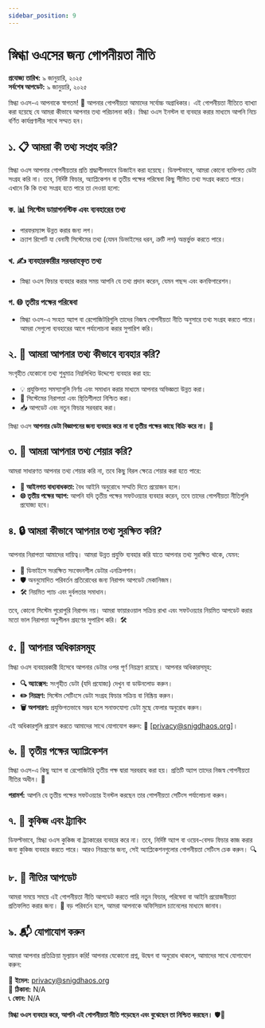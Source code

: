 ```yaml
---
sidebar_position: 9
---
```



# স্নিগ্ধা ওএসের জন্য গোপনীয়তা নীতি

**প্রযোজ্য তারিখ:** ৯ জানুয়ারি, ২০২৫  
**সর্বশেষ আপডেট:** ৯ জানুয়ারি, ২০২৫  

স্নিগ্ধা ওএস-এ আপনাকে স্বাগতম! 🌟 আপনার গোপনীয়তা আমাদের সর্বোচ্চ অগ্রাধিকার। এই গোপনীয়তা নীতিতে ব্যাখ্যা করা হয়েছে যে আমরা কীভাবে আপনার তথ্য পরিচালনা করি। স্নিগ্ধা ওএস ইনস্টল বা ব্যবহার করার মাধ্যমে আপনি নিচে বর্ণিত কার্যপ্রণালীর সাথে সম্মত হন।  



## ১. 📋 **আমরা কী তথ্য সংগ্রহ করি?**

স্নিগ্ধা ওএস আপনার গোপনীয়তার প্রতি শ্রদ্ধাশীলভাবে ডিজাইন করা হয়েছে। ডিফল্টভাবে, আমরা কোনো ব্যক্তিগত ডেটা সংগ্রহ করি না। তবে, নির্দিষ্ট ফিচার, অ্যাপ্লিকেশন বা তৃতীয় পক্ষের পরিষেবা কিছু সীমিত তথ্য সংগ্রহ করতে পারে। এখানে কি কি তথ্য সংগ্রহ হতে পারে তা দেওয়া হলো:  

### ক. 📊 **সিস্টেম ডায়াগনস্টিক এবং ব্যবহারের তথ্য**  
- পারফরম্যান্স উন্নত করার জন্য লগ।  
- ক্র্যাশ রিপোর্ট যা বেনামী সিস্টেমের তথ্য (যেমন ডিভাইসের ধরন, ত্রুটি লগ) অন্তর্ভুক্ত করতে পারে।  

### খ. ✍️ **ব্যবহারকারীর সরবরাহকৃত তথ্য**  
- স্নিগ্ধা ওএস ফিচার ব্যবহার করার সময় আপনি যে তথ্য প্রদান করেন, যেমন পছন্দ এবং কনফিগারেশন।  

### গ. 🌐 **তৃতীয় পক্ষের পরিষেবা**  
- স্নিগ্ধা ওএস-এ সংহত অ্যাপ বা রেপোজিটরিগুলি তাদের নিজস্ব গোপনীয়তা নীতি অনুসারে তথ্য সংগ্রহ করতে পারে। আমরা সেগুলো ব্যবহারের আগে পর্যালোচনা করার সুপারিশ করি।  



## ২. 🎯 **আমরা আপনার তথ্য কীভাবে ব্যবহার করি?**

সংগৃহীত যেকোনো তথ্য শুধুমাত্র নিম্নলিখিত উদ্দেশ্যে ব্যবহার করা হয়:  
- 💡 প্রযুক্তিগত সমস্যাগুলি নির্ণয় এবং সমাধান করার মাধ্যমে আপনার অভিজ্ঞতা উন্নত করা।  
- 🔐 সিস্টেমের নিরাপত্তা এবং স্থিতিশীলতা নিশ্চিত করা।  
- 📥 আপডেট এবং নতুন ফিচার সরবরাহ করা।  

স্নিগ্ধা ওএস **আপনার ডেটা বিজ্ঞাপনের জন্য ব্যবহার করে না বা তৃতীয় পক্ষের কাছে বিক্রি করে না।** 🚫  



## ৩. 🤝 **আমরা আপনার তথ্য শেয়ার করি?**

আমরা সাধারণত আপনার তথ্য শেয়ার করি না, তবে কিছু বিরল ক্ষেত্রে শেয়ার করা হতে পারে:  
- **📜 আইনগত বাধ্যবাধকতা:** বৈধ আইনি অনুরোধে সম্মতি দিতে প্রয়োজন হলে।  
- **🌐 তৃতীয় পক্ষের অ্যাপ:** আপনি যদি তৃতীয় পক্ষের সফটওয়্যার ব্যবহার করেন, তবে তাদের গোপনীয়তা নীতিগুলি প্রযোজ্য হবে।  



## ৪. 🔒 **আমরা কীভাবে আপনার তথ্য সুরক্ষিত করি?**

আপনার নিরাপত্তা আমাদের দায়িত্ব। আমরা উন্নত প্রযুক্তি ব্যবহার করি যাতে আপনার তথ্য সুরক্ষিত থাকে, যেমন:  
- 🔑 ডিভাইসে সংরক্ষিত সংবেদনশীল ডেটার এনক্রিপশন।  
- 🛡️ অননুমোদিত পরিবর্তন প্রতিরোধের জন্য নিরাপদ আপডেট মেকানিজম।  
- 🛠️ নিয়মিত প্যাচ এবং দুর্বলতার সমাধান।  

তবে, কোনো সিস্টেম পুরোপুরি নিরাপদ নয়। আমরা ফায়ারওয়াল সক্রিয় রাখা এবং সফটওয়্যার নিয়মিত আপডেট করার মতো ভাল নিরাপত্তা অনুশীলন গ্রহণের সুপারিশ করি। 🛠️  



## ৫. 🙌 **আপনার অধিকারসমূহ**

স্নিগ্ধা ওএস ব্যবহারকারী হিসেবে আপনার ডেটার ওপর পূর্ণ নিয়ন্ত্রণ রয়েছে। আপনার অধিকারসমূহ:  
- **🔍 অ্যাক্সেস:** সংগৃহীত ডেটা (যদি প্রযোজ্য) দেখুন বা ডাউনলোড করুন।  
- **✏️ নিয়ন্ত্রণ:** সিস্টেম সেটিংসে ডেটা সংগ্রহ ফিচার সক্রিয় বা নিষ্ক্রিয় করুন।  
- **🗑️ অপসারণ:** প্রযুক্তিগতভাবে সম্ভব হলে সনাক্তযোগ্য ডেটা মুছে ফেলার অনুরোধ করুন।  

এই অধিকারগুলি প্রয়োগ করতে আমাদের সাথে যোগাযোগ করুন: 📧 [privacy@snigdhaos.org]।  



## ৬. 🧩 **তৃতীয় পক্ষের অ্যাপ্লিকেশন**

স্নিগ্ধা ওএস-এ কিছু অ্যাপ বা রেপোজিটরি তৃতীয় পক্ষ দ্বারা সরবরাহ করা হয়। প্রতিটি অ্যাপ তাদের নিজস্ব গোপনীয়তা নীতির অধীন। 📝  

**পরামর্শ:** আপনি যে তৃতীয় পক্ষের সফটওয়্যার ইনস্টল করছেন তার গোপনীয়তা সেটিংস পর্যালোচনা করুন।  



## ৭. 🍪 **কুকিজ এবং ট্র্যাকিং**

ডিফল্টভাবে, স্নিগ্ধা ওএস কুকিজ বা ট্র্যাকারের ব্যবহার করে না। তবে, নির্দিষ্ট অ্যাপ বা ওয়েব-বেসড ফিচার কাজ করার জন্য কুকিজ ব্যবহার করতে পারে। আরও নিয়ন্ত্রণের জন্য, সেই অ্যাপ্লিকেশনগুলোর গোপনীয়তা সেটিংস চেক করুন। 🔍  



## ৮. 🔄 **নীতির আপডেট**

আমরা সময়ে সময়ে এই গোপনীয়তা নীতি আপডেট করতে পারি নতুন ফিচার, পরিষেবা বা আইনি প্রয়োজনীয়তা প্রতিফলিত করার জন্য। 📢 বড় পরিবর্তন হলে, আমরা আপনাকে অফিসিয়াল চ্যানেলের মাধ্যমে জানাব।  



## ৯. 📬 **যোগাযোগ করুন**

আমরা আপনার প্রতিক্রিয়া মূল্যায়ন করি! আপনার যেকোনো প্রশ্ন, উদ্বেগ বা অনুরোধ থাকলে, আমাদের সাথে যোগাযোগ করুন:  

📧 **ইমেল:** privacy@snigdhaos.org  
📍 **ঠিকানা:** N/A  
📞 **ফোন:** N/A  



**স্নিগ্ধা ওএস ব্যবহার করে, আপনি এই গোপনীয়তা নীতি পড়েছেন এবং বুঝেছেন তা নিশ্চিত করছেন।** 🛡️💙